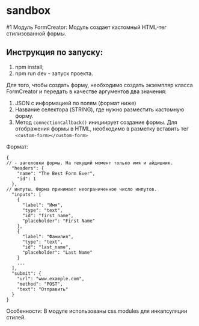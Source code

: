 # sandbox
 


#1 Модуль FormCreator: 
Модуль создает кастомный HTML-тег стилизованной формы. 

## Инструкция по запуску: 
1. npm install;
2. npm run dev - запуск проекта. 

Для того, чтобы создать форму, необходимо создать экземпляр класса FormCreator и передать в качестве аргументов два значения: 
1. JSON с информацией по полям (формат ниже)
2. Название селектора (STRING), где нужно разместить кастомную форму. 
3. Метод ```connectionCallback()``` инициирует создание формы. 
Для отображения формы в HTML, необходимо в разметку вставить тег ```<custom-form></custom-form>```

Формат:
```
{
// - заголовки формы. На текущий момент только имя и айдишник. 
  "headers": {
    "name": "The Best Form Ever",
    "id": 1
  },
// инпуты. Форма принимает неограниченное число инпутов. 
  "inputs": [
    {
      "label": "Имя",
      "type": "text",
      "id": "first_name",
      "placeholder": "First Name"
    },
    {
      "label": "Фамилия",
      "type": "text",
      "id": "last_name",
      "placeholder": "Last Name"
    }
    ...
  ],
  "submit": {
    "url": "www.example.com",
    "method": "POST",
    "text": "Отправить"
  }
}
```
Особенности: В модуле использованы css.modules для инкапсуляции стилей. 
